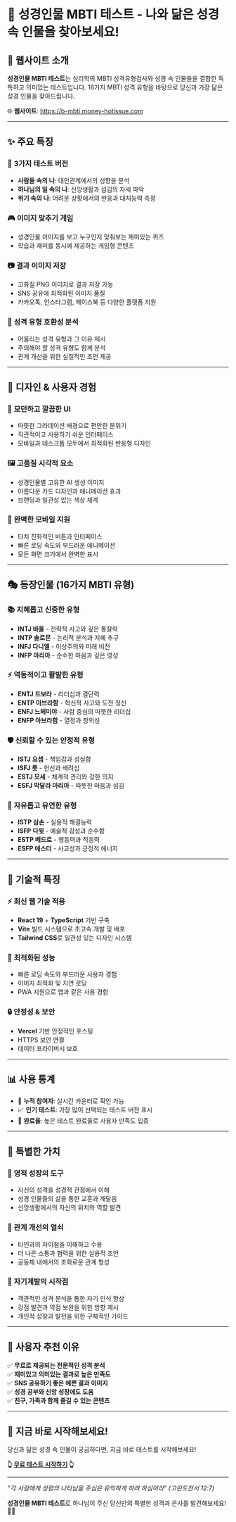 # 🙏 성경인물 MBTI 테스트 - 나와 닮은 성경 속 인물을 찾아보세요!

## 📖 웹사이트 소개

**성경인물 MBTI 테스트**는 심리학의 MBTI 성격유형검사와 성경 속 인물들을 결합한 독특하고 의미있는 테스트입니다. 16가지 MBTI 성격 유형을 바탕으로 당신과 가장 닮은 성경 인물을 찾아드립니다.

🌐 **웹사이트**: https://b-mbti.money-hotissue.com

---

## ✨ 주요 특징

### 🎯 **3가지 테스트 버전**
- **사람들 속의 나**: 대인관계에서의 성향을 분석
- **하나님의 일 속의 나**: 신앙생활과 섬김의 자세 파악
- **위기 속의 나**: 어려운 상황에서의 반응과 대처능력 측정

### 🎮 **이미지 맞추기 게임**
- 성경인물 이미지를 보고 누구인지 맞춰보는 재미있는 퀴즈
- 학습과 재미를 동시에 제공하는 게임형 콘텐츠

### 📷 **결과 이미지 저장**
- 고화질 PNG 이미지로 결과 저장 가능
- SNS 공유에 최적화된 이미지 품질
- 카카오톡, 인스타그램, 페이스북 등 다양한 플랫폼 지원

### 👥 **성격 유형 호환성 분석**
- 어울리는 성격 유형과 그 이유 제시
- 주의해야 할 성격 유형도 함께 분석
- 관계 개선을 위한 실질적인 조언 제공

---

## 🎨 디자인 & 사용자 경험

### 🌈 **모던하고 깔끔한 UI**
- 따뜻한 그라데이션 배경으로 편안한 분위기
- 직관적이고 사용하기 쉬운 인터페이스
- 모바일과 데스크톱 모두에서 최적화된 반응형 디자인

### 🖼️ **고품질 시각적 요소**
- 성경인물별 고유한 AI 생성 이미지
- 아름다운 카드 디자인과 애니메이션 효과
- 브랜딩과 일관성 있는 색상 체계

### 📱 **완벽한 모바일 지원**
- 터치 친화적인 버튼과 인터페이스
- 빠른 로딩 속도와 부드러운 애니메이션
- 모든 화면 크기에서 완벽한 표시

---

## 🎭 등장인물 (16가지 MBTI 유형)

### 📚 **지혜롭고 신중한 유형**
- **INTJ 바울** - 전략적 사고와 깊은 통찰력
- **INTP 솔로몬** - 논리적 분석과 지혜 추구
- **INFJ 다니엘** - 이상주의와 미래 비전
- **INFP 마리아** - 순수한 마음과 깊은 영성

### ⚡ **역동적이고 활발한 유형**
- **ENTJ 드보라** - 리더십과 결단력
- **ENTP 아브라함** - 혁신적 사고와 도전 정신
- **ENFJ 느헤미야** - 사람 중심의 따뜻한 리더십
- **ENFP 아브라함** - 열정과 창의성

### 🛡️ **신뢰할 수 있는 안정적 유형**
- **ISTJ 요셉** - 책임감과 성실함
- **ISFJ 룻** - 헌신과 배려심
- **ESTJ 모세** - 체계적 관리와 강한 의지
- **ESFJ 막달라 마리아** - 따뜻한 마음과 섬김

### 🌟 **자유롭고 유연한 유형**
- **ISTP 삼손** - 실용적 해결능력
- **ISFP 다윗** - 예술적 감성과 순수함
- **ESTP 베드로** - 행동력과 적응력
- **ESFP 에스더** - 사교성과 긍정적 에너지

---

## 🔧 기술적 특징

### ⚡ **최신 웹 기술 적용**
- **React 19** + **TypeScript** 기반 구축
- **Vite** 빌드 시스템으로 초고속 개발 및 배포
- **Tailwind CSS**로 일관성 있는 디자인 시스템

### 🚀 **최적화된 성능**
- 빠른 로딩 속도와 부드러운 사용자 경험
- 이미지 최적화 및 지연 로딩
- PWA 지원으로 앱과 같은 사용 경험

### 🔒 **안정성 & 보안**
- **Vercel** 기반 안정적인 호스팅
- HTTPS 보안 연결
- 데이터 프라이버시 보호

---

## 📊 사용 통계

- 💫 **누적 참여자**: 실시간 카운터로 확인 가능
- 📈 **인기 테스트**: 가장 많이 선택되는 테스트 버전 표시
- 🎯 **완료율**: 높은 테스트 완료율로 사용자 만족도 입증

---

## 🎁 특별한 가치

### 🙏 **영적 성장의 도구**
- 자신의 성격을 성경적 관점에서 이해
- 성경 인물들의 삶을 통한 교훈과 깨달음
- 신앙생활에서의 자신의 위치와 역할 발견

### 💝 **관계 개선의 열쇠**
- 타인과의 차이점을 이해하고 수용
- 더 나은 소통과 협력을 위한 실용적 조언
- 공동체 내에서의 조화로운 관계 형성

### 🌱 **자기계발의 시작점**
- 객관적인 성격 분석을 통한 자기 인식 향상
- 강점 발견과 약점 보완을 위한 방향 제시
- 개인적 성장과 발전을 위한 구체적인 가이드

---

## 💌 사용자 추천 이유

✅ **무료로 제공되는 전문적인 성격 분석**  
✅ **재미있고 의미있는 결과로 높은 만족도**  
✅ **SNS 공유하기 좋은 예쁜 결과 이미지**  
✅ **성경 공부와 신앙 성장에도 도움**  
✅ **친구, 가족과 함께 즐길 수 있는 콘텐츠**  

---

## 🚀 지금 바로 시작해보세요!

당신과 닮은 성경 속 인물이 궁금하다면, 지금 바로 테스트를 시작해보세요!

**👆 [무료 테스트 시작하기](https://b-mbti.money-hotissue.com) 👆**

---

*"각 사람에게 성령의 나타남을 주심은 유익하게 하려 하심이라" (고린도전서 12:7)*

**성경인물 MBTI 테스트**로 하나님이 주신 당신만의 특별한 성격과 은사를 발견해보세요! 🙏✨